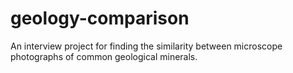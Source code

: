 # geology-comparison
An interview project for finding the similarity between microscope photographs of common geological minerals.
